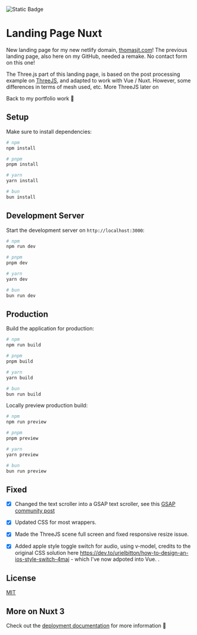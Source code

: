 ![Static Badge](https://img.shields.io/badge/Nuxt3-green)

# Landing Page Nuxt

New landing page for my new netlify domain, [thomasjt.com](https://www.thomasjt.com)! The previous landing page, also here on my GitHub, needed a remake. No contact form on this one!

The Three.js part of this landing page, is based on the post processing example on [ThreeJS](https://threejs.org/examples/), and adapted to work with Vue / Nuxt. However, some differences in terms of mesh used, etc. More ThreeJS later on

Back to my portfolio work :penguin:

## Setup

Make sure to install dependencies:

```bash
# npm
npm install

# pnpm
pnpm install

# yarn
yarn install

# bun
bun install
```

## Development Server

Start the development server on `http://localhost:3000`:

```bash
# npm
npm run dev

# pnpm
pnpm dev

# yarn
yarn dev

# bun
bun run dev
```

## Production

Build the application for production:

```bash
# npm
npm run build

# pnpm
pnpm build

# yarn
yarn build

# bun
bun run build
```

Locally preview production build:

```bash
# npm
npm run preview

# pnpm
pnpm preview

# yarn
yarn preview

# bun
bun run preview
```

## Fixed

- [X] Changed the text scroller into a GSAP text scroller, see this [GSAP community post](https://gsap.com/community/forums/topic/42921-horizontal-infinite-text-loop-without-empty-spaces/)

- [X] Updated CSS for most wrappers.

- [X] Made the ThreeJS scene full screen and fixed responsive resize issue.

- [X] Added apple style toggle switch for audio, using v-model, credits to the original CSS solution here https://dev.to/urielbitton/how-to-design-an-ios-style-switch-4maj - which I've now adpoted into Vue.
.

## License

[MIT](https://choosealicense.com/licenses/mit/)

## More on Nuxt 3

Check out the [deployment documentation](https://nuxt.com/docs/getting-started/deployment) for more information :penguin: